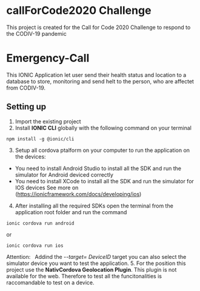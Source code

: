 # callForCode2020 Challenge
This project is created for the Call for Code 2020 Challenge to respond to the CODIV-19 pandemic

# Emergency-Call
This IONIC Application let user send their health status and location to a database to store, monitoring and send helt to the person, who are affectet from CODIV-19.

## Setting up
1. Import the existing project
2. Install **IONIC CLI** globally with the following command on your terminal
`````
npm install -g @ionic/cli
`````
3. Setup all cordova ptalform on your computer to run the application on the devices:
- You need to install Android Studio to install all the SDK and run the simulator for Android deviced correctly
- You need to install XCode to install all the SDK and run the simulator for IOS devices
See more on (https://ionicframework.com/docs/developing/ios)
4. After installing all the required SDKs open the terminal from the application root folder and run the command
````
ionic cordova run android
````
or
````
ionic cordova run ios
````
Attention: &nbsp;
Addind the _--target= DeviceID_ target you can also select the simulator device you want to test the application.
5. For the position this project use the **NativCordova Geolocation Plugin**. This plugin is not available for the web. Therefore to test all the funcitonalities is raccomandable to test on a device.
